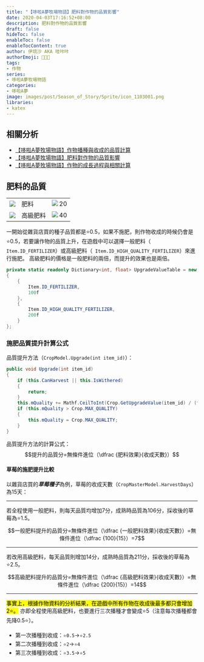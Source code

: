 ```yaml
---
title: "【哆啦A夢牧場物語】肥料對作物的品質影響"
date: 2020-04-03T17:16:52+08:00
description: 肥料對作物的品質影響
draft: false
hideToc: false
enableToc: false
enableTocContent: true
author: 伊琉沙 AKA 哇咔咔
authorEmoji: 👩🏿‍🚀
tags: 
- 作物
series:
- 哆啦A夢牧場物語
categories:
- 哆啦A夢
image: images/post/Season_of_Story/Sprite/icon_1103001.png
libraries:
- katex
---
```

## 相關分析
+ [【哆啦A夢牧場物語】作物播種與收成的品質計算](../doraemon-story-crop-part1)
+ [【哆啦A夢牧場物語】肥料對作物的品質影響](../doraemon-story-crop-part2)
+ [【哆啦A夢牧場物語】作物的成長過程與相關計算](../doraemon-story-crop-part3)

## 肥料的品質
<table>
    <tr>
        <td><img src= "/images/post/Season_of_Story/Sprite/icon_1103000.png"></td>
        <td>肥料</td>
        <td><img align="left" src= "/images/post/Season_of_Story/Sprite/Icon_Money_01.png">20</td>
    </tr>  
    <tr>
        <td><img src= "/images/post/Season_of_Story/Sprite/icon_1103001.png"></td>
        <td>高級肥料</td>
        <td><img align="left" src= "/images/post/Season_of_Story/Sprite/Icon_Money_01.png">40</td>
    </tr>  
</table>

一開始從雜貨店買的種子品質都是⭐️0.5，如果不施肥，則作物收成的時候仍會是⭐️0.5，若要讓作物的品質上升，在遊戲中可以選擇一般肥料（` Item.ID_FERTILIZER`）或高級肥料（` Item.ID_HIGH_QUALITY_FERTILIZER`）來進行施肥。
高級肥料的價格是一般肥料的兩倍，而提升的效果也是兩倍。
```C#
private static readonly Dictionary<int, float> UpgradeValueTable = new Dictionary<int, float>
{
    {
        Item.ID_FERTILIZER,
        100f
    },
    {
        Item.ID_HIGH_QUALITY_FERTILIZER,
        200f
    }
};
```
### 施肥品質提升計算公式
品質提升方法（`CropModel.Upgrade(int item_id)`）：
```C#
public void Upgrade(int item_id)
{
    if (this.CanHarvest || this.IsWithered)
    {
        return;
    }
    this.mQuality += Mathf.CeilToInt(Crop.GetUpgradeValue(item_id) / (float)this.Master.HarvestDays);
    if (this.mQuality > Crop.MAX_QUALITY)
    {
        this.mQuality = Crop.MAX_QUALITY;
    }
}
```
品質提升方法的計算公式：
$$提升的品質分=無條件進位（\dfrac {肥料效果}{收成天數}）$$

#### 草莓的施肥提升比較
以雜貨店買的***草莓種子***為例，草莓的收成天數（`CropMasterModel.HarvestDays`）為15天：
*******
若全程使用一般肥料，則每天品質均增加7分，成熟時品質為106分，採收後的草莓為⭐️1.5。
$$一般肥料提升的品質分=無條件進位（\dfrac {一般肥料效果}{收成天數}）=無條件進位（\dfrac {100}{15}）=7$$
*******
若改用高級肥料，每天品質則增加14分，成熟時品質為211分，採收後的草莓為⭐️2.5。
$$高級肥料提升的品質分=無條件進位（\dfrac {高級肥料效果}{收成天數}）=無條件進位（\dfrac {200}{15}）=14$$
*******
<mark>事實上，根據作物資料的分析結果，在遊戲中所有作物在收成後最多都只會增加2⭐️。</mark>
亦即全程使用高級肥料，也要進行三次播種才會變成⭐️5（注意每次播種都會先降0.5⭐️）。
+ 第一次播種到收成：`⭐️0.5`→`⭐️2.5`
+ 第二次播種到收成：`⭐️2`→`⭐️4`
+ 第三次播種到收成：`⭐️3.5`→`⭐️5`